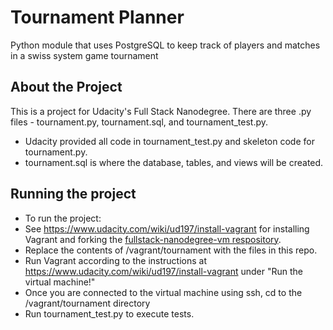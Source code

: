 # Tournament Planner
Python module that uses PostgreSQL to keep track of players and matches in a swiss system game tournament

## About the Project
This is a project for Udacity's Full Stack Nanodegree. There are three .py files - tournament.py, tournament.sql,
and tournament_test.py. 
- Udacity provided all code in tournament_test.py and skeleton code for tournament.py. 
- tournament.sql is where the database, tables, and views will be created.


## Running the project

- To run the project:
- See https://www.udacity.com/wiki/ud197/install-vagrant for installing Vagrant and forking the [fullstack-nanodegree-vm respository](https://github.com/udacity/fullstack-nanodegree-vm).
- Replace the contents of /vagrant/tournament with the files in this repo.
- Run Vagrant according to the instructions at https://www.udacity.com/wiki/ud197/install-vagrant under "Run the virtual machine!"
- Once you are connected to the virtual machine using ssh, cd to the /vagrant/tournament directory
- Run tournament_test.py to execute tests.







